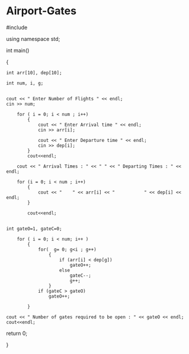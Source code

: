 # Airport-Gates

#include <iostream> 

using namespace std;

int main()

{

	int arr[10], dep[10];
	
	int num, i, g;


	cout << " Enter Number of Flights " << endl;
	cin >> num;

		for ( i = 0; i < num ; i++)
			{
				cout << " Enter Arrival time " << endl;
				cin >> arr[i]; 

				cout << " Enter Departure time " << endl;
				cin >> dep[i];	
			}
			cout<<endl;

		cout << " Arrival Times : " << " " << " Departing Times : " << endl;

		for (i = 0; i < num ; i++)
			{
		 		cout << "    " << arr[i] << "			" << dep[i] << endl;
			}

			cout<<endl;
			

	int gateO=1, gateC=0;

		for ( i = 0; i < num; i++ )
			{
				for(  g= 0; g<i ; g++)
					{
						if (arr[i] < dep[g])
							gateO++;
						else
							gateC--;
							g++;
					}			 
				if (gateC > gateO)
					gateO++;	

			}

	cout << " Number of gates required to be open : " << gateO << endl;
	cout<<endl;

			
	

return 0; 	

}



